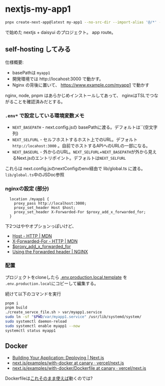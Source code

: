 # nextjs-my-app1

```bash
pnpx create-next-app@latest my-app1 --no-src-dir --import-alias '@/*' --ts --tailwind --eslint --app --use-pnpm
```

で始めた nextjs + daisyui のプロジェクト。 app route。

## self-hosting してみる

仕様概要:

- basePathは `myapp1`
- 開発環境では http://locahost:3000 で動かす。
- Nginx の背後に置いて、 https://www.example.com/myapp1 で動かす

nginx, node, pnpm はあらかじめインストールしてあって、
nginxはTSLでつながることを確認済みだとする。

### `.env*` で設定している環境変数メモ

- `NEXT_BASEPATH` - next.config.jsの basePathに渡る。デフォルトは``(空文字列)
- `NEXT_SELFURL` - セルフホストするホスト上でのURL。デフォルト`http://locahost:3000` 。自前でホストするAPIへのURLの一部になる。
- `NEXT_BASEURL` - 外からのURL。`NEXT_SELFURL`+`NEXT_BASEPATH`が外から見えるNext.jsのエントリポイント。デフォルトは`NEXT_SELFURL`

これらは next.config.jsのnextConfigのenv経由で lib/global.ts に渡る。`lib/global.ts`中のJSDoc参照

### nginxの設定 (部分)

```config
  location /myapp1 {
    proxy_pass http://localhost:3000;
    proxy_set_header Host $host;
    proxy_set_header X-Forwarded-For $proxy_add_x_forwarded_for;
  }
```

下2つはややオプションっぽいけど、

- [Host \- HTTP \| MDN](https://developer.mozilla.org/ja/docs/Web/HTTP/Headers/Host)
- [X-Forwarded-For - HTTP | MDN](https://developer.mozilla.org/ja/docs/Web/HTTP/Headers/X-Forwarded-For)
- [$proxy_add_x_forwarded_for](https://nginx.org/en/docs/http/ngx_http_proxy_module.html#var_proxy_add_x_forwarded_for)
- [Using the Forwarded header | NGINX](https://www.nginx.com/resources/wiki/start/topics/examples/forwarded/)

### 配置

プロジェクトをcloneしたら
[.env.production.local.template](.env.production.local.template) を `.env.production.local`にコピーして編集する。

続けて以下のコマンドを実行

```bash
pnpm i
pnpm build
./create_servce_file.sh > var/myapp1.service
sudo ln -sf "$PWD/var/myapp1.service" /usr/lib/systemd/system/
sudo systemctl daemon-reload
sudo systemctl enable myapp1 --now
systemctl status myapp1
```

## Docker

- [Building Your Application: Deploying | Next.js](https://nextjs.org/docs/pages/building-your-application/deploying#docker-image)
- [next.js/examples/with-docker at canary · vercel/next.js](https://github.com/vercel/next.js/tree/canary/examples/with-docker)
- [next.js/examples/with-docker/Dockerfile at canary · vercel/next.js](https://github.com/vercel/next.js/blob/canary/examples/with-docker/Dockerfile)

Dockerfileは[これそのまま使えば](https://github.com/vercel/next.js/blob/canary/examples/with-docker/Dockerfile)動くのでは?
